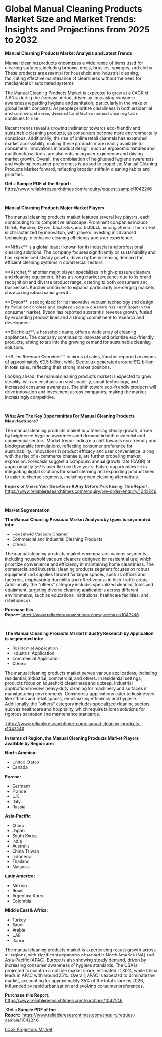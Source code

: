 <p><h1>Global Manual Cleaning Products Market Size and Market Trends: Insights and Projections from 2025 to 2032</h1></p><p><strong>Manual Cleaning Products Market Analysis and Latest Trends</strong></p>
<p><p>Manual cleaning products encompass a wide range of items used for cleaning surfaces, including brooms, mops, brushes, sponges, and cloths. These products are essential for household and industrial cleaning, facilitating effective maintenance of cleanliness without the need for mechanical or automated systems.</p><p>The Manual Cleaning Products Market is expected to grow at a CAGR of 3.80% during the forecast period, driven by increasing consumer awareness regarding hygiene and sanitation, particularly in the wake of global health concerns. As people prioritize cleanliness in both residential and commercial areas, demand for effective manual cleaning tools continues to rise.</p><p>Recent trends reveal a growing inclination towards eco-friendly and sustainable cleaning products, as consumers become more environmentally conscious. Additionally, the rise of online retail channels has expanded market accessibility, making these products more readily available to consumers. Innovations in product design, such as ergonomic handles and multifunctional tools, are also enhancing user experience and driving market growth. Overall, the combination of heightened hygiene awareness and evolving consumer preferences is poised to propel the Manual Cleaning Products Market forward, reflecting broader shifts in cleaning habits and priorities.</p></p>
<p><strong>Get a Sample PDF of the Report:&nbsp;</strong> <a href="https://www.reliableresearchtimes.com/enquiry/request-sample/1042246?utm_campaign=3108&utm_medium=2&utm_source=Github&utm_content=ia&utm_term=04042025&utm_id=manual-cleaning-products">https://www.reliableresearchtimes.com/enquiry/request-sample/1042246</a></p>
<p>&nbsp;</p>
<p><strong>Manual Cleaning Products Major Market Players</strong></p>
<p><p>The manual cleaning products market features several key players, each contributing to its competitive landscape. Prominent companies include Nilfisk, Karcher, Dyson, Electrolux, and BISSELL, among others. The market is characterized by innovation, with players investing in advanced technology to enhance cleaning efficiency and user experience.</p><p>**Nilfisk** is a global leader known for its industrial and professional cleaning solutions. The company focuses significantly on sustainability and has experienced steady growth, driven by the increasing demand for efficient cleaning systems in commercial sectors. </p><p>**Karcher,** another major player, specializes in high-pressure cleaners and cleaning equipment. It has a strong market presence due to its brand recognition and diverse product range, catering to both consumers and businesses. Karcher continues to expand, particularly in emerging markets, showcasing robust sales growth.</p><p>**Dyson** is recognized for its innovative vacuum technology and design. Its focus on cordless and bagless vacuum cleaners has set it apart in the consumer market. Dyson has reported substantial revenue growth, fueled by expanding product lines and a strong commitment to research and development.</p><p>**Electrolux**, a household name, offers a wide array of cleaning appliances. The company continues to innovate and prioritize eco-friendly products, aiming to tap into the growing demand for sustainable cleaning solutions.</p><p>**Sales Revenue Overview:** In terms of sales, Karcher reported revenues of approximately €2.5 billion, while Electrolux generated around €12 billion in total sales, reflecting their strong market positions.</p><p>Looking ahead, the manual cleaning products market is expected to grow steadily, with an emphasis on sustainability, smart technology, and increased consumer awareness. The shift toward eco-friendly products will drive innovation and investment across companies, making the market increasingly competitive.</p></p>
<p>&nbsp;</p>
<p><strong>What Are The Key Opportunities For Manual Cleaning Products Manufacturers?</strong></p>
<p><p>The manual cleaning products market is witnessing steady growth, driven by heightened hygiene awareness and demand in both residential and commercial sectors. Market trends indicate a shift towards eco-friendly and biodegradable formulations, reflecting consumer preference for sustainability. Innovations in product efficacy and user convenience, along with the rise of e-commerce channels, are further propelling market expansion. Forecasts suggest a compound annual growth rate (CAGR) of approximately 5-7% over the next five years. Future opportunities lie in integrating digital solutions for smart cleaning and expanding product lines to cater to diverse segments, including green cleaning alternatives.</p></p>
<p><strong>Inquire or Share Your Questions If Any Before Purchasing This Report:</strong> <a href="https://www.reliableresearchtimes.com/enquiry/pre-order-enquiry/1042246?utm_campaign=3108&utm_medium=2&utm_source=Github&utm_content=ia&utm_term=04042025&utm_id=manual-cleaning-products">https://www.reliableresearchtimes.com/enquiry/pre-order-enquiry/1042246</a></p>
<p>&nbsp;</p>
<p><strong>Market Segmentation</strong></p>
<p><strong>The Manual Cleaning Products Market Analysis by types is segmented into:</strong></p>
<p><ul><li>Household Vacuum Cleaner</li><li>Commercial and Industrial Cleaning Products</li><li>Others</li></ul></p>
<p><p>The manual cleaning products market encompasses various segments, including household vacuum cleaners designed for residential use, which prioritize convenience and efficiency in maintaining home cleanliness. The commercial and industrial cleaning products segment focuses on robust equipment and supplies tailored for larger spaces, such as offices and factories, emphasizing durability and effectiveness in high-traffic areas. Additionally, the "others" category includes specialized cleaning tools and equipment, targeting diverse cleaning applications across different environments, such as educational institutions, healthcare facilities, and retail spaces.</p></p>
<p><strong>Purchase this Report:&nbsp;</strong><a href="https://www.reliableresearchtimes.com/purchase/1042246?utm_campaign=3108&utm_medium=2&utm_source=Github&utm_content=ia&utm_term=04042025&utm_id=manual-cleaning-products">https://www.reliableresearchtimes.com/purchase/1042246</a></p>
<p>&nbsp;</p>
<p><strong>The Manual Cleaning Products Market Industry Research by Application is segmented into:</strong></p>
<p><ul><li>Residential Application</li><li>Industrial Application</li><li>Commercial Application</li><li>Others</li></ul></p>
<p><p>The manual cleaning products market serves various applications, including residential, industrial, commercial, and others. In residential settings, products focus on household cleanliness and upkeep. Industrial applications involve heavy-duty cleaning for machinery and surfaces in manufacturing environments. Commercial applications cater to businesses like offices and retail spaces, emphasizing efficiency and hygiene. Additionally, the "others" category includes specialized cleaning sectors, such as healthcare and hospitality, which require tailored solutions for rigorous sanitation and maintenance standards.</p></p>
<p><a href="https://www.reliableresearchtimes.com/manual-cleaning-products-r1042246?utm_campaign=3108&utm_medium=2&utm_source=Github&utm_content=ia&utm_term=04042025&utm_id=manual-cleaning-products">&nbsp;https://www.reliableresearchtimes.com/manual-cleaning-products-r1042246</a></p>
<p><strong>In terms of Region, the Manual Cleaning Products Market Players available by Region are:</strong></p>
<p>
    <p> <strong> North America: </strong>
        <ul>
            <li>United States</li>
            <li>Canada</li>
        </ul>
        </p> 
    <p> <strong> Europe: </strong>
        <ul>
            <li>Germany</li>
            <li>France</li>
            <li>U.K.</li>
            <li>Italy</li>
            <li>Russia</li>
        </ul>
        </p> 
    <p> <strong> Asia-Pacific: </strong>
        <ul>
            <li>China</li>
            <li>Japan</li>
            <li>South Korea</li>
            <li>India</li>
            <li>Australia</li>
            <li>China Taiwan</li>
            <li>Indonesia</li>
            <li>Thailand</li>
            <li>Malaysia</li>
        </ul>
        </p> 
    <p> <strong> Latin America: </strong>
        <ul>
            <li>Mexico</li>
            <li>Brazil</li>
            <li>Argentina Korea</li>
            <li>Colombia</li>
        </ul>
        </p> 
    <p> <strong> Middle East & Africa: </strong>
        <ul>
            <li>Turkey</li>
            <li>Saudi</li>
            <li>Arabia</li>
            <li>UAE</li>
            <li>Korea</li>
        </ul>
    </p>
    </p>
<p><p>The manual cleaning products market is experiencing robust growth across all regions, with significant expansion observed in North America (NA) and Asia-Pacific (APAC). Europe is also showing steady demand, driven by increasing consumer awareness of hygiene standards. The USA is projected to maintain a notable market share, estimated at 30%, while China leads in APAC with around 25%. Overall, APAC is expected to dominate the market, accounting for approximately 35% of the total share by 2026, influenced by rapid urbanization and evolving consumer preferences.</p></p>
<p><strong>Purchase this Report: </strong><a href="https://www.reliableresearchtimes.com/purchase/1042246?utm_campaign=3108&utm_medium=2&utm_source=Github&utm_content=ia&utm_term=04042025&utm_id=manual-cleaning-products">https://www.reliableresearchtimes.com/purchase/1042246</a></p>
<p>&nbsp;<strong>Get a Sample PDF of the Report:&nbsp;&nbsp;</strong><a href="https://www.reliableresearchtimes.com/enquiry/request-sample/1042246?utm_campaign=3108&utm_medium=2&utm_source=Github&utm_content=ia&utm_term=04042025&utm_id=manual-cleaning-products">https://www.reliableresearchtimes.com/enquiry/request-sample/1042246</a></p>
<p><strong></strong></p>
<p><p><a href="https://github.com/lefiobakali/Market-Research-Report-List-1/blob/main/lcos-projectors-market.md?utm_campaign=3108&utm_medium=2&utm_source=Github&utm_content=ia&utm_term=04042025&utm_id=manual-cleaning-products">LCoS Projectors Market</a></p></p>